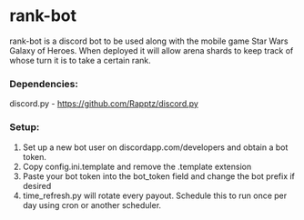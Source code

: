 # rank-bot
rank-bot is a discord bot to be used along with the mobile game Star Wars Galaxy of Heroes. When deployed it will allow arena shards to keep track of whose turn it is to take a certain rank.
### Dependencies:
discord.py - https://github.com/Rapptz/discord.py

### Setup:
1. Set up a new bot user on discordapp.com/developers and obtain a bot token.
2. Copy config.ini.template and remove the .template extension
3. Paste your bot token into the bot_token field and change the bot prefix if desired
4. time_refresh.py will rotate every payout. Schedule this to run once per day using cron or another scheduler.
